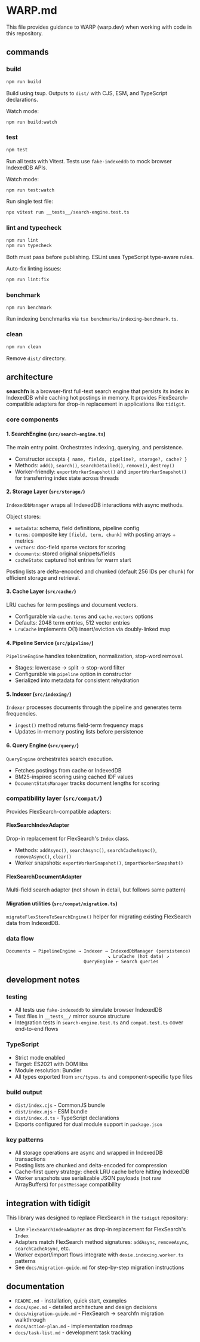 # WARP.md

This file provides guidance to WARP (warp.dev) when working with code in this repository.

## commands

### build
```bash
npm run build
```
Build using tsup. Outputs to `dist/` with CJS, ESM, and TypeScript declarations.

Watch mode:
```bash
npm run build:watch
```

### test
```bash
npm test
```
Run all tests with Vitest. Tests use `fake-indexeddb` to mock browser IndexedDB APIs.

Watch mode:
```bash
npm run test:watch
```

Run single test file:
```bash
npx vitest run __tests__/search-engine.test.ts
```

### lint and typecheck
```bash
npm run lint
npm run typecheck
```
Both must pass before publishing. ESLint uses TypeScript type-aware rules.

Auto-fix linting issues:
```bash
npm run lint:fix
```

### benchmark
```bash
npm run benchmark
```
Run indexing benchmarks via `tsx benchmarks/indexing-benchmark.ts`.

### clean
```bash
npm run clean
```
Remove `dist/` directory.

## architecture

**searchfn** is a browser-first full-text search engine that persists its index in IndexedDB while caching hot postings in memory. It provides FlexSearch-compatible adapters for drop-in replacement in applications like `tidigit`.

### core components

#### 1. **SearchEngine** (`src/search-engine.ts`)
The main entry point. Orchestrates indexing, querying, and persistence.
- Constructor accepts `{ name, fields, pipeline?, storage?, cache? }`
- Methods: `add()`, `search()`, `searchDetailed()`, `remove()`, `destroy()`
- Worker-friendly: `exportWorkerSnapshot()` and `importWorkerSnapshot()` for transferring index state across threads

#### 2. **Storage Layer** (`src/storage/`)
`IndexedDbManager` wraps all IndexedDB interactions with async methods.

Object stores:
- `metadata`: schema, field definitions, pipeline config
- `terms`: composite key `[field, term, chunk]` with posting arrays + metrics
- `vectors`: doc-field sparse vectors for scoring
- `documents`: stored original snippets/fields
- `cacheState`: captured hot entries for warm start

Posting lists are delta-encoded and chunked (default 256 IDs per chunk) for efficient storage and retrieval.

#### 3. **Cache Layer** (`src/cache/`)
LRU caches for term postings and document vectors.
- Configurable via `cache.terms` and `cache.vectors` options
- Defaults: 2048 term entries, 512 vector entries
- `LruCache` implements O(1) insert/eviction via doubly-linked map

#### 4. **Pipeline Service** (`src/pipeline/`)
`PipelineEngine` handles tokenization, normalization, stop-word removal.
- Stages: lowercase → split → stop-word filter
- Configurable via `pipeline` option in constructor
- Serialized into metadata for consistent rehydration

#### 5. **Indexer** (`src/indexing/`)
`Indexer` processes documents through the pipeline and generates term frequencies.
- `ingest()` method returns field-term frequency maps
- Updates in-memory posting lists before persistence

#### 6. **Query Engine** (`src/query/`)
`QueryEngine` orchestrates search execution.
- Fetches postings from cache or IndexedDB
- BM25-inspired scoring using cached IDF values
- `DocumentStatsManager` tracks document lengths for scoring

### compatibility layer (`src/compat/`)

Provides FlexSearch-compatible adapters:

#### **FlexSearchIndexAdapter**
Drop-in replacement for FlexSearch's `Index` class.
- Methods: `addAsync()`, `searchAsync()`, `searchCacheAsync()`, `removeAsync()`, `clear()`
- Worker snapshots: `exportWorkerSnapshot()`, `importWorkerSnapshot()`

#### **FlexSearchDocumentAdapter**
Multi-field search adapter (not shown in detail, but follows same pattern)

#### **Migration utilities** (`src/compat/migration.ts`)
`migrateFlexStoreToSearchEngine()` helper for migrating existing FlexSearch data from IndexedDB.

### data flow

```
Documents → PipelineEngine → Indexer → IndexedDbManager (persistence)
                                      ↘ LruCache (hot data) ↗
                             QueryEngine ← Search queries
```

## development notes

### testing
- All tests use `fake-indexeddb` to simulate browser IndexedDB
- Test files in `__tests__/` mirror source structure
- Integration tests in `search-engine.test.ts` and `compat.test.ts` cover end-to-end flows

### TypeScript
- Strict mode enabled
- Target: ES2021 with DOM libs
- Module resolution: Bundler
- All types exported from `src/types.ts` and component-specific type files

### build output
- `dist/index.cjs` - CommonJS bundle
- `dist/index.mjs` - ESM bundle  
- `dist/index.d.ts` - TypeScript declarations
- Exports configured for dual module support in `package.json`

### key patterns
- All storage operations are async and wrapped in IndexedDB transactions
- Posting lists are chunked and delta-encoded for compression
- Cache-first query strategy: check LRU cache before hitting IndexedDB
- Worker snapshots use serializable JSON payloads (not raw ArrayBuffers) for `postMessage` compatibility

## integration with tidigit

This library was designed to replace FlexSearch in the `tidigit` repository:
- Use `FlexSearchIndexAdapter` as drop-in replacement for FlexSearch's `Index`
- Adapters match FlexSearch method signatures: `addAsync`, `removeAsync`, `searchCacheAsync`, etc.
- Worker export/import flows integrate with `dexie.indexing.worker.ts` patterns
- See `docs/migration-guide.md` for step-by-step migration instructions

## documentation

- `README.md` - installation, quick start, examples
- `docs/spec.md` - detailed architecture and design decisions
- `docs/migration-guide.md` - FlexSearch → searchfn migration walkthrough
- `docs/action-plan.md` - implementation roadmap
- `docs/task-list.md` - development task tracking
